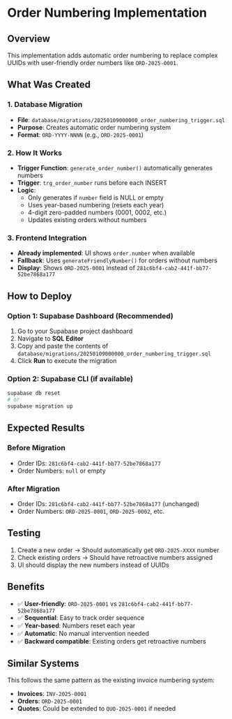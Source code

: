 # Order Numbering Implementation

## Overview
This implementation adds automatic order numbering to replace complex UUIDs with user-friendly order numbers like `ORD-2025-0001`.

## What Was Created

### 1. Database Migration
- **File**: `database/migrations/20250109000000_order_numbering_trigger.sql`
- **Purpose**: Creates automatic order numbering system
- **Format**: `ORD-YYYY-NNNN` (e.g., `ORD-2025-0001`)

### 2. How It Works
- **Trigger Function**: `generate_order_number()` automatically generates numbers
- **Trigger**: `trg_order_number` runs before each INSERT
- **Logic**: 
  - Only generates if `number` field is NULL or empty
  - Uses year-based numbering (resets each year)
  - 4-digit zero-padded numbers (0001, 0002, etc.)
  - Updates existing orders without numbers

### 3. Frontend Integration
- **Already implemented**: UI shows `order.number` when available
- **Fallback**: Uses `generateFriendlyNumber()` for orders without numbers
- **Display**: Shows `ORD-2025-0001` instead of `281c6bf4-cab2-441f-bb77-52be7868a177`

## How to Deploy

### Option 1: Supabase Dashboard (Recommended)
1. Go to your Supabase project dashboard
2. Navigate to **SQL Editor**
3. Copy and paste the contents of `database/migrations/20250109000000_order_numbering_trigger.sql`
4. Click **Run** to execute the migration

### Option 2: Supabase CLI (if available)
```bash
supabase db reset
# or
supabase migration up
```

## Expected Results

### Before Migration
- Order IDs: `281c6bf4-cab2-441f-bb77-52be7868a177`
- Order Numbers: `null` or empty

### After Migration
- Order IDs: `281c6bf4-cab2-441f-bb77-52be7868a177` (unchanged)
- Order Numbers: `ORD-2025-0001`, `ORD-2025-0002`, etc.

## Testing
1. Create a new order → Should automatically get `ORD-2025-XXXX` number
2. Check existing orders → Should have retroactive numbers assigned
3. UI should display the new numbers instead of UUIDs

## Benefits
- ✅ **User-friendly**: `ORD-2025-0001` vs `281c6bf4-cab2-441f-bb77-52be7868a177`
- ✅ **Sequential**: Easy to track order sequence
- ✅ **Year-based**: Numbers reset each year
- ✅ **Automatic**: No manual intervention needed
- ✅ **Backward compatible**: Existing orders get retroactive numbers

## Similar Systems
This follows the same pattern as the existing invoice numbering system:
- **Invoices**: `INV-2025-0001`
- **Orders**: `ORD-2025-0001`
- **Quotes**: Could be extended to `QUO-2025-0001` if needed



